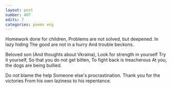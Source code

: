 ```yaml
---
layout: post
number: 407
edits: 7
categories: poems eng
---
```


Homework done for children,
Problems are not solved, but deepened.
In lazy hiding
The good are not in a hurry
And trouble beckons.

Beloved son
(And thoughts about Vkraina),
Look for strength in yourself
Try it yourself, 
So that you do not get bitten,
To fight back is treacherous
At you, the dogs are being bullied.

Do not blame the help 
Someone else's procrastination.
Thank you for the victories
From his own laziness to his repentance.
